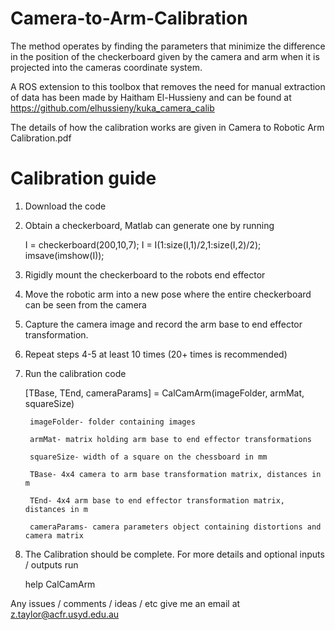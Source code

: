 Camera-to-Arm-Calibration
=========================

The method operates by finding the parameters that minimize the difference in the position of the checkerboard given by the camera and arm when it is projected into the cameras coordinate system.

A ROS extension to this toolbox that removes the need for manual extraction of data has been made by Haitham El-Hussieny and can be found at https://github.com/elhussieny/kuka_camera_calib

The details of how the calibration works are given in Camera to Robotic Arm Calibration.pdf
 
Calibration guide
=================

1) Download the code

2) Obtain a checkerboard, Matlab can generate one by running 
	
	I = checkerboard(200,10,7); I = I(1:size(I,1)/2,1:size(I,2)/2); imsave(imshow(I));

3) Rigidly mount the checkerboard to the robots end effector

4) Move the robotic arm into a new pose where the entire checkerboard can be seen from the camera

5) Capture the camera image and record the arm base to end effector transformation.

6) Repeat steps 4-5 at least 10 times (20+ times is recommended)

7) Run the calibration code

	[TBase, TEnd, cameraParams] = CalCamArm(imageFolder, armMat, squareSize)

		imageFolder- folder containing images

		armMat- matrix holding arm base to end effector transformations

		squareSize- width of a square on the chessboard in mm

		TBase- 4x4 camera to arm base transformation matrix, distances in m

		TEnd- 4x4 arm base to end effector transformation matrix, distances in m

		cameraParams- camera parameters object containing distortions and camera matrix
	
9) The Calibration should be complete. For more details and optional inputs / outputs run

	help CalCamArm

Any issues / comments / ideas / etc give me an email at z.taylor@acfr.usyd.edu.au

